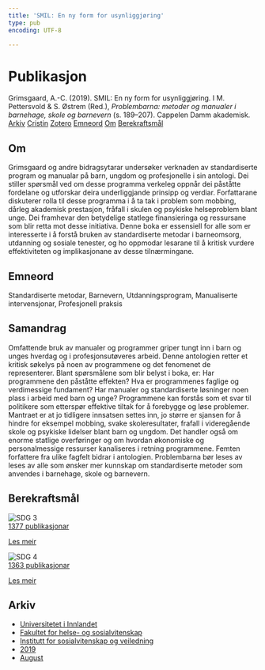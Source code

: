 ```yaml
---
title: 'SMIL: En ny form for usynliggjøring'
type: pub
encoding: UTF-8

---
```

<h1>Publikasjon</h1>
<article id="csl-bib-container-3ZN6UT9U" class="csl-bib-container">
  <div class="csl-bib-body"> <div class="csl-entry">Grimsgaard, A.-C. (2019). SMIL: En ny form for usynliggjøring. I M. Pettersvold &#38; S. Østrem (Red.), <i>Problembarna: metoder og manualer i barnehage, skole og barnevern</i> (s. 189–207). Cappelen Damm akademisk.</div> </div>
  <div class="csl-bib-buttons">
    <a href="#taxonomy-article-3ZN6UT9U" alt="archive" class="csl-bib-button">Arkiv</a>
    <a href="https://app.cristin.no/results/show.jsf?id=1717614" alt="Cristin" class="csl-bib-button">Cristin</a>
    <a href="http://zotero.org/groups/5881554/items/3ZN6UT9U" alt="Zotero" class="csl-bib-button">Zotero</a>
    <a href="#keywords-article-3ZN6UT9U" alt="keywords" class="csl-bib-button">Emneord</a>
    <a href="#about-article-3ZN6UT9U" alt="about_pub" class="csl-bib-button">Om</a>
    <a href="#sdg-article-3ZN6UT9U" alt="sdg" class="csl-bib-button">Berekraftsmål</a>
  </div>
  <div id="csl-bib-meta-container-3ZN6UT9U"></div>
</article>
<div id="csl-bib-meta-3ZN6UT9U" class="csl-bib-meta">
  <article id="about-article-3ZN6UT9U" class="about_pub-article">
    <h1>Om</h1>
    Grimsgaard og andre bidragsytarar undersøker verknaden av standardiserte program og manualar på barn, ungdom og profesjonelle i sin antologi. Dei stiller spørsmål ved om desse programma verkeleg oppnår dei påståtte fordelane og utforskar deira underliggjande prinsipp og verdiar. Forfattarane diskuterer rolla til desse programma i å ta tak i problem som mobbing, dårleg akademisk prestasjon, fråfall i skulen og psykiske helseproblem blant unge. Dei framhevar den betydelige statlege finansieringa og ressursane som blir retta mot desse initiativa. Denne boka er essensiell for alle som er interesserte i å forstå bruken av standardiserte metodar i barneomsorg, utdanning og sosiale tenester, og ho oppmodar lesarane til å kritisk vurdere effektiviteten og implikasjonane av desse tilnærmingane.
  </article>
  <article id="keywords-article-3ZN6UT9U" class="keywords-article">
    <h1>Emneord</h1>
    Standardiserte metodar, Barnevern, Utdanningsprogram, Manualiserte intervensjonar, Profesjonell praksis
  </article>
  <article id="abstract-article-3ZN6UT9U" class="abstract-article">
    <h1>Samandrag</h1>
    Omfattende bruk av manualer og programmer griper tungt inn i barn og unges hverdag og i profesjonsutøveres arbeid. Denne antologien retter et kritisk søkelys på noen av programmene og det fenomenet de representerer. Blant spørsmålene som blir belyst i boka, er: Har programmene den påståtte effekten? Hva er programmenes faglige og verdimessige fundament? Har manualer og standardiserte løsninger noen plass i arbeid med barn og unge? Programmene kan forstås som et svar til politikere som etterspør effektive tiltak for å forebygge og løse problemer. Mantraet er at jo tidligere innsatsen settes inn, jo større er sjansen for å hindre for eksempel mobbing, svake skoleresultater, frafall i videregående skole og psykiske lidelser blant barn og ungdom. Det handler også om enorme statlige overføringer og om hvordan økonomiske og personalmessige ressurser kanaliseres i retning programmene. Femten forfattere fra ulike fagfelt bidrar i antologien. Problembarna bør leses av leses av alle som ønsker mer kunnskap om standardiserte metoder som anvendes i barnehage, skole og barnevern.
  </article>
  <article id="sdg-article-3ZN6UT9U" class="sdg-article">
    <h1>Berekraftsmål</h1>
    <div class="sdg-container"><div id="sdg3" class="sdg">
        <img src="{{< params subfolder >}}images/sdg/sdg03_nn.png" class="image" alt="SDG 3">
        <div class="sdg-overlay">
          <a href="{{< params subfolder >}}nn/archive/?sdg=3#archive" class="sdg-publication-count"><span>1377</span> publikasjonar</a>
          <p><a href="https://fn.no/om-fn/fns-baerekraftsmaal/god-helse-og-livskvalitet?lang=nno-NO" class="sdg-read-more">Les meir</a></p>
        </div>
      </div> <div id="sdg4" class="sdg">
        <img src="{{< params subfolder >}}images/sdg/sdg04_nn.png" class="image" alt="SDG 4">
        <div class="sdg-overlay">
          <a href="{{< params subfolder >}}nn/archive/?sdg=4#archive" class="sdg-publication-count"><span>1363</span> publikasjonar</a>
          <p><a href="https://fn.no/om-fn/fns-baerekraftsmaal/god-utdanning?lang=nno-NO" class="sdg-read-more">Les meir</a></p>
        </div>
      </div></div>
  </article>
  <article id="taxonomy-article-3ZN6UT9U" class="taxonomy-article">
    <h1>Arkiv</h1>
    <ul>
      <li><a href="{{< params subfolder >}}nn/archive/?key=3DCRN523">Universitetet i Innlandet</a></li>
      <li><a href="{{< params subfolder >}}nn/archive/?key=IDKFS3MX">Fakultet for helse- og sosialvitenskap</a></li>
      <li><a href="{{< params subfolder >}}nn/archive/?key=CU4VFGCV">Institutt for sosialvitenskap og veiledning</a></li>
      <li><a href="{{< params subfolder >}}nn/archive/?key=SIJIUZDU">2019</a></li>
      <li><a href="{{< params subfolder >}}nn/archive/?key=LTQSUMW6">August</a></li>
    </ul>
  </article>
</div>
